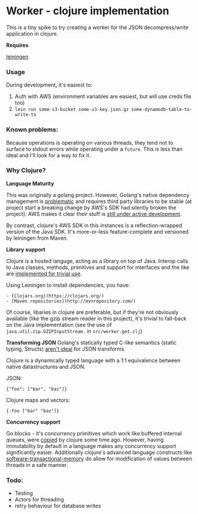 # Worker - clojure implementation

This is a tiny spike to try creating a worker for the JSON decompress/write 
application in clojure. 

**Requires** 

[leiningen](http://leiningen.org/)

### Usage

During development, it's easiest to: 

1. Auth with AWS (environment variables are easiest, but will use creds file too)
2. `lein run some-s3-bucket some-s3-key.json.gz some-dynamodb-table-to-write-to` 

### Known problems: 

Because operations is operating on various threads, they tend not to surface to stdout errors
while operating under a `future`. This is less than ideal and I'll look for a way to fix it.

### Why Clojure? 

**Language Maturity**

This was originally a golang project. However, Golang's native dependency management is [problematic](http://jbeckwith.com/2015/05/29/dependency-management-go/)
and requires third party libraries to be stable (at project start a breaking change by AWS's SDK
had silently broken the project). AWS makes it clear their stuff is [still under active development](https://github.com/aws/aws-sdk-go#caution).

By contrast, clojure's AWS SDK in this instances is a reflection-wrapped version of the 
Java SDK. It's more-or-less feature-complete and versioned by leiningen from Maven.  

**Library support**

Clojure is a hosted languge, acting as a library on top of Java. Interop calls to 
Java classes, methods, primitives and support for interfaces and the like 
are [implemented for trivial use](http://clojure.org/java_interop).

Using Leiningen to install dependencies, you have: 
    
    - [Clojars.org](https://clojars.org/)
    - [Maven repositories](http://mvnrepository.com/)

Of course, libaries in clojure are preferable, but if they're not obviously available
(like the gzip stream reader in this project), it's trivial to fall-back on the Java 
implementation (see the use of `java.util.zip.GZIPInputStream.` in `src/worker.get.clj`)

**Transforming JSON**
Golang's statically typed C-like semantics (static typing, Structs) 
[aren't ideal](https://github.com/brightsparc/brightsparc-go/blob/master/api.go#L161) 
for JSON transforms. 

Clojure is a dynamically typed language with a 1:1 equivalence between 
native datastructures and JSON. 

JSON: 

    {"foo": ["bar", "baz"]}

Clojure maps and vectors: 

    {:foo ["bar" "baz"]}

**Concurrency support**

Go blocks - it's concurrency primitives which work like buffered internal queues, 
were [copied](http://clojure.github.io/core.async/) by clojure some time ago. However, 
having immutability by default in a language makes any concurrency support significantly easier.
Additionally clojure's advanced language constructs like 
[software-transactional-memory](http://sw1nn.com/blog/2012/04/11/clojure-stm-what-why-how/)
do allow for modification of values between threads in a safe manner. 

### Todo: 

- Testing
- Actors for threading
- retry behaviour for database writes
